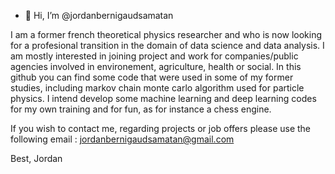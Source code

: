 - 👋 Hi, I’m @jordanbernigaudsamatan

I am a former french theoretical physics researcher and who is now looking for a profesional transition in the domain of data science and data analysis.
I am mostly interested in joining project and work for companies/public agencies involved in environement, agriculture, health or social.
In this github you can find some code that were used in some of my former studies, including markov chain monte carlo algorithm used for particle physics.
I intend develop some machine learning and deep learning codes for my own training and for fun, as for instance a chess engine.

If you wish to contact me, regarding projects or job offers please use the following email : jordanbernigaudsamatan@gmail.com

Best,
Jordan



<!---
jordanbernigaudsamatan/jordanbernigaudsamatan is a ✨ special ✨ repository because its `README.md` (this file) appears on your GitHub profile.
You can click the Preview link to take a look at your changes.
--->
